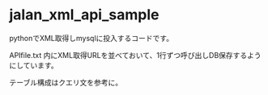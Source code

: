 ﻿# jalan_xml_api_sample

pythonでXML取得しmysqlに投入するコードです。

APIfile.txt 内にXML取得URLを並べておいて、1行ずつ呼び出しDB保存するようにしています。

テーブル構成はクエリ文を参考に。
